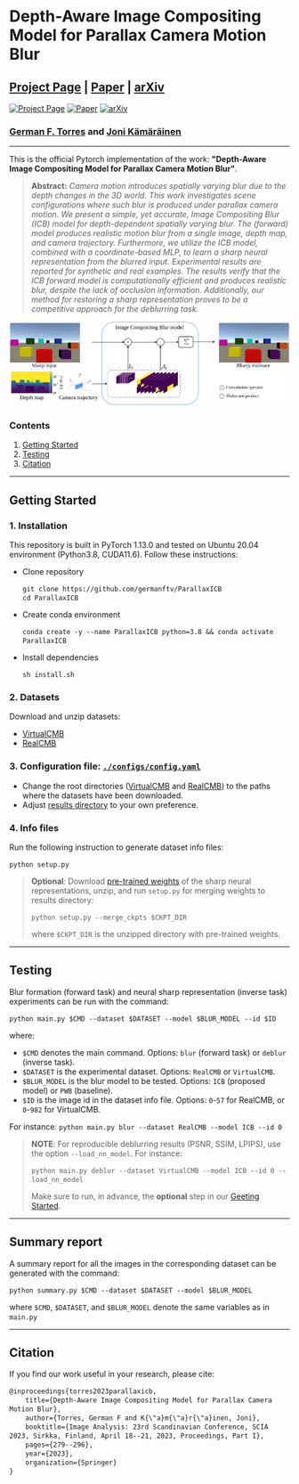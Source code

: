 #  Depth-Aware Image Compositing Model for Parallax Camera Motion Blur

## [Project Page](https://germanftv.github.io/ParallaxICB.github.io/) | [Paper](https://link.springer.com/chapter/10.1007/978-3-031-31435-3_19) | [arXiv](https://arxiv.org/abs/2303.09334) 

[![Project Page](https://img.shields.io/badge/Project%20Page-ParallaxICB-blue)](https://germanftv.github.io/ParallaxICB.github.io/)
[![Paper](https://img.shields.io/badge/Springer-Link-yellowgreen)](https://link.springer.com/chapter/10.1007/978-3-031-31435-3_19)
[![arXiv](https://img.shields.io/badge/arXiv-Paper-<COLOR>.svg)](https://arxiv.org/abs/2303.09334)

### [German F. Torres](https://germanftv.github.io/) and [Joni Kämäräinen](https://webpages.tuni.fi/vision/public_pages/JoniKamarainen/index.html)

---

This is the official Pytorch implementation of the work: **"Depth-Aware Image Compositing Model for Parallax Camera Motion Blur"**.

> **Abstract:** *Camera motion introduces spatially varying blur due to the depth changes in the 3D world. This work investigates scene configurations where such blur is produced under parallax camera motion. We present a simple, yet accurate, Image Compositing Blur (ICB) model for depth-dependent spatially varying blur. The (forward) model produces realistic motion blur from a single image, depth map, and camera trajectory. Furthermore, we utilize the ICB model, combined with a coordinate-based MLP, to learn a sharp neural representation from the blurred input. Experimental results are reported for synthetic and real examples. The results verify that the ICB forward model is computationally efficient and produces realistic blur, despite the lack of occlusion information. Additionally, our method for restoring a sharp representation proves to be a competitive approach for the deblurring task.* 
<p align="center">
  <img width="800" src="assets/ICB_diagram.png">
</p>


### Contents

1. [Getting Started](#getting-started)
2. [Testing](#testing)
3. [Citation](#citation)


---
## Getting Started

### 1. Installation
This repository is built in PyTorch 1.13.0 and tested on Ubuntu 20.04 environment (Python3.8, CUDA11.6). Follow these instructions:
* Clone repository
    ```
    git clone https://github.com/germanftv/ParallaxICB
    cd ParallaxICB
    ```
* Create conda environment
    ```
    conda create -y --name ParallaxICB python=3.8 && conda activate ParallaxICB
    ```
* Install dependencies
    ```
    sh install.sh
    ```

### 2. Datasets
Download and unzip datasets:
* [VirtualCMB](https://zenodo.org/record/7746117#.ZCUmCI5BxhE)
* [RealCMB](https://zenodo.org/record/7745713#.ZCUlvo5BxhE)

### 3. Configuration file: [`./configs/config.yaml`](./configs/config.yaml)
* Change the root directories ([VirtualCMB](/configs/config.yaml?plain=1L4) and [RealCMB](/configs/config.yaml?plain=1L11)) to the paths where the datasets have been downloaded. 
* Adjust [results directory](/configs/config.yaml?plain=1L17) to your own preference.

### 4. Info files
Run the following instruction to generate dataset info files:
```
python setup.py
```
> **Optional**:
> Download [pre-trained weights](https://drive.google.com/file/d/1igCJ58LdQnRQU4wJDqPfQQH0lmc38VLH/view?usp=share_link) of the sharp neural representations, unzip, and run `setup.py` for merging weights to results directory:
>```
>python setup.py --merge_ckpts $CKPT_DIR
>```
> where `$CKPT_DIR` is the unzipped directory with pre-trained weights.
---
## Testing
Blur formation (forward task) and neural sharp representation (inverse task) experiments can be run with the command:
```
python main.py $CMD --dataset $DATASET --model $BLUR_MODEL --id $ID
```
where:
* `$CMD` denotes the main command. Options: `blur` (forward task) or `deblur` (inverse task).
* `$DATASET` is the experimental dataset. Options: `RealCMB` or `VirtualCMB`.
* `$BLUR_MODEL` is the blur model to be tested. Options: `ICB` (proposed model) or `PWB` (baseline).
* `$ID` is the image id in the dataset info file. Options: `0`-`57` for RealCMB, or `0`-`982` for VirtualCMB.

For instance:
`python main.py blur --dataset RealCMB --model ICB --id 0
`
> **NOTE**:
> For reproducible deblurring results (PSNR, SSIM, LPIPS), use the option `--load_nn_model`. For instance:
>```
>python main.py deblur --dataset VirtualCMB --model ICB --id 0 --load_nn_model
>```
>Make sure to run, in advance, the **optional** step in our [Geeting Started](#getting-started).

---
## Summary report
A summary report for all the images in the corresponding dataset can be generated with the command:
```
python summary.py $CMD --dataset $DATASET --model $BLUR_MODEL 
```
where `$CMD`, `$DATASET`, and `$BLUR_MODEL` denote the same variables as in `main.py`

---
## Citation
If you find our work useful in your research, please cite:

    @inproceedings{torres2023parallaxicb,
        title={Depth-Aware Image Compositing Model for Parallax Camera Motion Blur},
        author={Torres, German F and K{\"a}m{\"a}r{\"a}inen, Joni},
        booktitle={Image Analysis: 23rd Scandinavian Conference, SCIA 2023, Sirkka, Finland, April 18--21, 2023, Proceedings, Part I},
        pages={279--296},
        year={2023},
        organization={Springer}
    }

